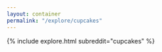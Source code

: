 ```yaml
---
layout: container
permalink: "/explore/cupcakes"
---
```


<link rel="stylesheet" type="text/css" href="/static/css/explore.css">
{% include explore.html subreddit="cupcakes" %}
